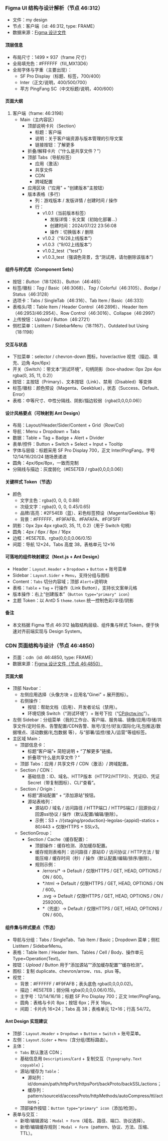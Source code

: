 ### Figma UI 结构与设计解析（节点 46:312）

- 文件：my design
- 节点：客户端（id: 46:312, type: FRAME）
- 数据来源：[Figma 设计文件](https://www.figma.com/design/rDH0NOpnIxLOebfcX9liwI/my-design?node-id=46-312)

#### 顶层信息
- 布局尺寸：1499 × 937（frame 尺寸）
- 全局填充色：#FFFFFF（fill_MX13D6）
- 全局字体与字重（主要出现）：
  - SF Pro Display（标题、标签，700/400）
  - Inter（正文/说明，400/500/700）
  - 苹方 PingFang SC（中文标题/说明，400/600）

#### 页面大纲
1) 客户端（frame: 46:3198）
     - Main（主内容区）
       - 顶部说明卡片（Section）
         - 标题：客户端
         - 说明：关于客户端资源与版本管理的引导文案
         - 链接按钮：了解更多
       - 折叠/解释卡片（“什么是共享文件？”）
       - 顶部 Tabs（导航标签）
         - 应用（激活）
         - 共享文件
         - CDN
         - 跨域配置
       - 应用区块（“应用” + “创建版本”主按钮）
       - 版本表格（多行）
         - 列：游戏版本 / 发版详情 / 创建时间 / 操作
         - 行：
           - v1.0.1（当前版本标签）
             - 发版详情：长文案（初始化部署...）
             - 创建时间：2024/07/22  23:56:08
             - 操作：切换版本 / 删除
           - v1.0.2（“8/28上线版本”）
           - v1.0.3（“9/02上线版本”）
           - v1.0.2_test（“test”）
           - v1.0.3_test（强调色背景，含“测试用，请勿删除该版本”）

#### 组件与样式库（Component Sets）
- 按钮：*Button*（18:1263）、Button（46:465）
- 标签/徽标：*Tag* / Basic（46:3068）、*Tag* / Colorful（46:3105）、*Badge* / Status（46:3128）
- 选项卡：Tabs / SingleTab（46:316）、Tab Item / Basic（46:333）
- 表格头/项：Table Item / Header Control（46:2896）、Header Item（46:2953/46:2954）、Row Control（46:3016）、Collapse（46:2997）
- 上传按钮：*Upload* / Button（46:2721）
- 侧栏菜单：Listitem / SidebarMenu（18:1167）、Outdated but Using（18:1198）

#### 交互与状态
- 下拉菜单：selector / chevron-down 图标，hover/active 视觉（描边、填充、边角 4px/6px）
- 开关（Switch）：带文本“测试环境”，句柄阴影（box-shadow: 0px 2px 4px rgba(0, 35, 11, 0.2)）
- 按钮：主按钮（Primary）、文本按钮（Link）、禁用（Disabled）等变体
- 标签/徽标：颜色预设（Magenta、Geekblue），状态（Success、Default、Error）
- 表格：中等尺寸、中性分隔线、阴影/描边较弱（rgba(0,0,0,0.06)）

#### 设计风格要点（可映射到 Ant Design）
- 布局：Layout/Header/Sider/Content + Grid（Row/Col）
- 导航：Menu + Dropdown + Tabs
- 数据：Table + Tag + Badge + Alert + Divider
- 表单/控件：Button + Switch + Select + Input + Tooltip
- 字体与层级：标题采用 SF Pro Display 700，正文 Inter/PingFang，字号 12/14/16/20/24 随场景递进
- 圆角：4px/6px/8px，一致而克制
- 分隔线与描边：灰度弱化（#E5E7EB / rgba(0,0,0,0.06)）

#### 关键样式 Token（节选）
- 颜色
  - 文字主色：rgba(0, 0, 0, 0.88)
  - 次级文字：rgba(0, 0, 0, 0.45/0.65)
  - 品牌/高亮：#2F54EB（蓝）、彩色标签预设（Magenta/Geekblue 等）
  - 背景：#FFFFFF、#F9FAFB、#FAFAFA、#F0F5FF
- 阴影：0px 2px 4px rgba(0, 35, 11, 0.2)（用于 Switch 句柄）
- 圆角：4px / 6px / 8px / 16px
- 边框：#E5E7EB、rgba(0,0,0,0.06/0.15)
- 间距：导航 12×24，Tabs 高度 38，表格单元 12×16

#### 可落地的组件映射建议（Next.js + Ant Design）
- Header：`Layout.Header` + `Dropdown` + `Button` + 账号菜单
- Sidebar：`Layout.Sider` + `Menu`，支持分组与图标
- Content：`Tabs` 切分内容域；顶部 `Alert`+说明块
- 表格：`Table` + `Tag` + 行操作（Link Button），支持长文案单元格
- 版本操作：右上“创建版本”（`Button type="primary" icon`）
- 主题 Token：以 AntD 5 `theme.token` 统一控制色彩/半径/阴影

#### 备注
- 本文档据 Figma 节点 46:312 抽取结构层级、组件集与样式 Token，便于快速对齐前端实现与 Design System。

### CDN 页面结构与设计（节点 46:4850）

- 页面：cdn（id: 46:4850, type: FRAME）
- 数据来源：[Figma 设计文件（节点 46:4850）](https://www.figma.com/design/rDH0NOpnIxLOebfcX9liwI/my-design?node-id=46-4850)

#### 页面大纲
- 顶部 Navbar：
  - 左侧应用选择（头像方块 + 应用名“Ginei” + 展开图标）。
  - 右侧操作：
    - 按钮：帮助文档（启用）、开发者论坛（禁用）。
    - 环境切换 Switch（“测试环境”）+ 账号下拉（“CP@ctw.inc”）。
- 左侧 Sidebar：分组菜单（我的工作台、客户端、服务端、镜像/应用/存储/共享文件/定时任务、告警配置/CDN告警、账号/支付/好友/国际化/礼包推送/数据埋点、活动数据/礼包数据 等），与“部署/监控/接入/运营”等组标签。
- 主区域 Main：
  - 顶部信息卡：
    - 标题“客户端”+ 简短说明 + “了解更多”链接。
    - 折叠项“什么是共享文件？”
  - 顶部 Tabs：应用 / 共享文件 / CDN（激活）/ 跨域配置。
  - Section / CDN：
    - 基础信息：ID、域名、HTTP版本（HTTP2/HTTP3）、凭证ID、凭证Secret（带复制图标）、CLI“查看”。
  - Section / Origin：
    - 标题“源站配置” + “添加源站”按钮。
    - 源站表格列：
      - 源站ID / 域名 / 访问路径 / HTTP端口 / HTTPS端口 / 回源协议 / 回源ssl协议 / 操作（默认配置/编辑/删除）。
      - 示例：S3 + //{staging/production}-legolas-{appid}-statics + 80/443 + 仅限HTTPS + SSLv3。
  - SectionGroup：
    - Section / Cache（缓存配置）：
      - 顶部操作：缓存检测、添加缓存配置。
      - 缓存规则表格列：访问路径 / 源站ID / 访问协议 / HTTP方法 / 智能压缩 / 缓存时间（秒）/ 操作（默认配置/编辑/排序/删除）。
      - 规则示例：
        - /errors/* → Default / 仅限HTTPS / GET, HEAD, OPTIONS / ON / 600。
        - *.html → Default / 仅限HTTPS / GET, HEAD, OPTIONS / ON / 600。
        - .svg → Default / 仅限HTTPS / GET, HEAD, OPTIONS / ON / 2592000。
        - *（兜底）→ Default / 仅限HTTPS / GET, HEAD, OPTIONS / ON / 600。

#### 组件集与样式要点（节选）
- 导航与分组：Tabs / SingleTab、Tab Item / Basic；Dropdown 菜单；侧栏 Listitem / SidebarMenu。
- 表格：Table Item / Header Item、Tables / Cell / Body、操作单元 Type=Operation(Text)。
- 按钮：*Upload* / Button 用于“添加源站”“添加缓存配置”“缓存检测”。
- 图标：复制 duplicate、chevron/arrow、rss、plus 等。
- 视觉：
  - 背景：#FFFFFF / #F9FAFB；表头底色 rgba(0,0,0,0.02)。
  - 描边：#E5E7EB；弱分隔 rgba(0,0,0,0.06/0.15)。
  - 主字号：12/14/16/18；标题 SF Pro Display 700；正文 Inter/PingFang。
  - 圆角：表格与卡片 8px；按钮 6px；开关 16px。
  - 间距：卡片内 16×24；Tabs 高 38；表格单元 12×16；行高 54/72。

#### Ant Design 实现建议
- 顶部：`Layout.Header` + `Dropdown` + `Button` + `Switch` + 账号菜单。
- 左侧：`Layout.Sider` + `Menu`（含分组/图标路由）。
- 主体：
  - `Tabs` 默认激活 CDN；
  - 基础信息用 `Descriptions`/`Card` + 复制交互（`Typography.Text copyable`）；
  - 源站/缓存为 `Table`：
    - 源站列：id/domain/path/httpPort/httpsPort/backProto/backSSL/actions；
    - 缓存列：pattern/sourceId/accessProto/httpMethods/autoCompress/ttl/actions；
  - 顶部操作按钮：`Button type="primary" icon`（添加/检测）。
- 表单与交互：
  - 新增/编辑源站：`Modal + Form`（域名、路径、端口、协议选择）。
  - 新增/编辑缓存规则：`Modal + Form`（pattern、协议、方法、压缩、TTL）。


